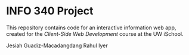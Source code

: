 # INFO 340 Project

This repository contains code for an interactive information web app, created for the _Client-Side Web Development_ course at the UW iSchool.

Jesiah Guadiz-Macadangdang
Rahul Iyer
